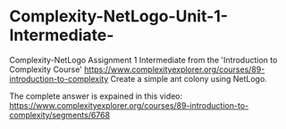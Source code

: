 # Complexity-NetLogo-Unit-1-Intermediate-
Complexity-NetLogo Assignment 1 Intermediate from the 'Introduction to Complexity Course' https://www.complexityexplorer.org/courses/89-introduction-to-complexity  Create a simple ant colony using NetLogo.

The complete answer is expained in this video:
https://www.complexityexplorer.org/courses/89-introduction-to-complexity/segments/6768


